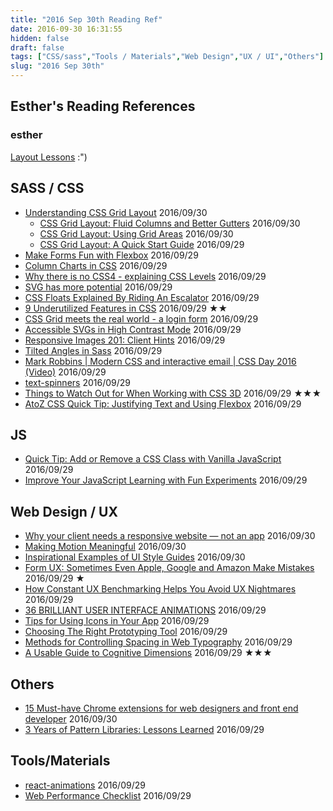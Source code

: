 ```yaml
---
title: "2016 Sep 30th Reading Ref"
date: 2016-09-30 16:31:55
hidden: false
draft: false
tags: ["CSS/sass","Tools / Materials","Web Design","UX / UI","Others"]
slug: "2016 Sep 30th"
---
```


## Esther's Reading References

### esther
[Layout Lessons](http://blog.hinablue.me/layout-2012-web-design-layout-part-1/) :")

<!--more-->

## SASS / CSS
- [Understanding CSS Grid Layout](https://webdesign.tutsplus.com/series/understanding-css-grid-layout--cms-1079) 2016/09/30
    - [CSS Grid Layout: Fluid Columns and Better Gutters](https://webdesign.tutsplus.com/tutorials/css-grid-layout-units-of-measurement-and-basic-keywords--cms-27259) 2016/09/30
    - [CSS Grid Layout: Using Grid Areas](https://webdesign.tutsplus.com/tutorials/css-grid-layout-using-grid-areas--cms-27264) 2016/09/30
    - [CSS Grid Layout: A Quick Start Guide](https://webdesign.tutsplus.com/tutorials/css-grid-layout-quick-start-guide--cms-27238) 2016/09/29
- [Make Forms Fun with Flexbox](https://www.sitepoint.com/make-forms-fun-with-flexbox/) 2016/09/29
- [Column Charts in CSS](https://blog.browserstream.com/column-charts-in-css-a2ae33fc80e7#.ireaeivq8) 2016/09/29
- [Why there is no CSS4 - explaining CSS Levels](https://www.rachelandrew.co.uk/archives/2016/09/13/why-there-is-no-css4-explaining-css-levels/) 2016/09/29
- [SVG has more potential](https://madebymike.com.au//writing/svg-has-more-potential/) 2016/09/29
- [CSS Floats Explained By Riding An Escalator](https://medium.freecodecamp.com/css-floats-explained-by-riding-an-escalator-57fa55232333#.4a51bptdf) 2016/09/29
- [9 Underutilized Features in CSS](https://medium.com/@iamjordanlittle/9-underutilized-features-in-css-90ced6ddbfe7#.iwyohsnm3) 2016/09/29 ★★
- [CSS Grid meets the real world - a login form](https://www.rachelandrew.co.uk/archives/2016/09/20/css-grid-meets-the-real-world-a-login-form) 2016/09/29
- [Accessible SVGs in High Contrast Mode](https://css-tricks.com/accessible-svgs-high-contrast-mode/) 2016/09/29
- [Responsive Images 201: Client Hints](https://cloudfour.com/thinks/responsive-images-201-client-hints/) 2016/09/29
- [Tilted Angles in Sass](https://www.sitepoint.com/tilted-angles-in-sass/) 2016/09/29
- [Mark Robbins | Modern CSS and interactive email | CSS Day 2016 (Video)](https://vimeo.com/181481382) 2016/09/29
- [text-spinners](https://github.com/tawian/text-spinners) 2016/09/29
- [Things to Watch Out for When Working with CSS 3D](https://css-tricks.com/things-watch-working-css-3d/) 2016/09/29 ★★★
- [AtoZ CSS Quick Tip: Justifying Text and Using Flexbox](https://www.sitepoint.com/atoz-css-quick-tip-justify-text/) 2016/09/29


## JS
- [Quick Tip: Add or Remove a CSS Class with Vanilla JavaScript](https://www.sitepoint.com/add-remove-css-class-vanilla-js/) 2016/09/29
- [Improve Your JavaScript Learning with Fun Experiments](https://www.sitepoint.com/improve-javascript-learning-experiments/) 2016/09/29


## Web Design / UX
- [Why your client needs a responsive website — not an app](https://webflow.com/blog/why-your-client-needs-a-responsive-website-not-an-app) 2016/09/30
- [Making Motion Meaningful](https://design.google.com/articles/making-motion-meaningful/) 2016/09/30
- [Inspirational Examples of UI Style Guides](https://speckyboy.com/inspirational-examples-ui-style-guides/) 2016/09/30
- [Form UX: Sometimes Even Apple, Google and Amazon Make Mistakes](https://www.sitepoint.com/form-ux-sometimes-even-apple-google-and-amazon-make-mistakes/) 2016/09/29 ★
- [How Constant UX Benchmarking Helps You Avoid UX Nightmares](https://www.sitepoint.com/how-constant-benchmarking-ux-helps-you-avoid-disasters/) 2016/09/29
- [36 BRILLIANT USER INTERFACE ANIMATIONS](http://digitalsynopsis.com/design/gif-icons-menu-transition-animations/) 2016/09/29
- [Tips for Using Icons in Your App](https://uxplanet.org/tips-for-using-icons-in-your-app-541a6728e7d4#.1s35hbfvu) 2016/09/29
- [Choosing The Right Prototyping Tool](https://www.smashingmagazine.com/2016/09/choosing-the-right-prototyping-tool/) 2016/09/29
- [Methods for Controlling Spacing in Web Typography](https://css-tricks.com/methods-controlling-spacing-web-typography/) 2016/09/29
- [A Usable Guide to Cognitive Dimensions](http://www.uxbooth.com/articles/a-usable-guide-to-cognitive-dimensions/) 2016/09/29 ★★★

## Others
- [15 Must-have Chrome extensions for web designers and front end developer](https://medium.muz.li/15-must-have-chrome-extensions-for-web-designers-and-front-end-developer-b12c1bd9490c#.koi8csl9m) 2016/09/30
- [3 Years of Pattern Libraries: Lessons Learned](http://una.im/pattern-libs) 2016/09/29

## Tools/Materials
- [react-animations](http://react-animations.herokuapp.com/) 2016/09/29
- [Web Performance Checklist](http://jonyablonski.com/designers-wpo-checklist/) 2016/09/29
